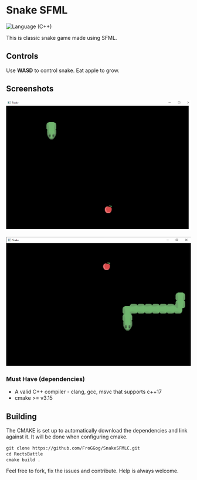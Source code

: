 # Snake SFML
![Language (C++)](https://img.shields.io/badge/powered_by-C++-brightgreen.svg?style=flat-square) 

This is classic snake game made using SFML.

## Controls

Use **WASD** to control snake. Eat apple to grow.

## Screenshots
![Screenshot](Screenshots/g_start.png?raw=true "Start of game")

![Screenshot](Screenshots/g_inProgress.png?raw=true "Game in progress")

### Must Have (dependencies)
- A valid C++ compiler - clang, gcc, msvc that supports c++17
- cmake >= v3.15

## Building

The CMAKE is set up to automatically download the dependencies and link against it. It will be done when configuring cmake.

```
git clone https://github.com/FroGGog/SnakeSFMLC.git
cd RectsBattle
cmake build .
```

Feel free to fork, fix the issues and contribute. Help is always welcome.

